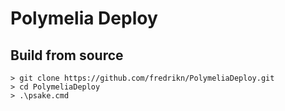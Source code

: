 # Polymelia Deploy

## Build from source

	> git clone https://github.com/fredrikn/PolymeliaDeploy.git
	> cd PolymeliaDeploy
	> .\psake.cmd
